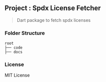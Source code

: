 ## Project : Spdx License Fetcher

> Dart package to fetch spdx licenses

### Folder Structure

```
root
├── code
├── docs
```

### License

MIT License